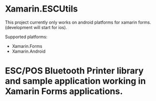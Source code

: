 # Xamarin.ESCUtils

This project currently only works on android platforms for xamarin forms. (development will start for ios).

Supported platforms:

- Xamarin.Forms
- Xamarin.Android

# ESC/POS Bluetooth Printer library and sample application working in Xamarin Forms applications.
